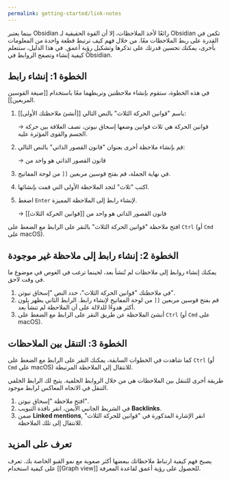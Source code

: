 ```yaml
---
permalink: getting-started/link-notes
---
```


بينما يعتبر Obsidian رائعًا لأخذ الملاحظات، إلا أن القوة الحقيقية لـ Obsidian تكمن في القدرة على ربط الملاحظات معًا. من خلال فهم كيف ترتبط قطعة واحدة من المعلومات بأخرى، يمكنك تحسين قدرتك على تذكرها وتشكيل رؤية أعمق. في هذا الدليل، ستتعلم كيفية إنشاء وتصفح الروابط في Obsidian.

## الخطوة 1: إنشاء رابط

في هذه الخطوة، ستقوم بإنشاء ملاحظتين وتربطهما معًا باستخدام \[\[صيغة القوسين المربعين]].

1. [[أنشئ ملاحظتك الأولى]] باسم "قوانين الحركة الثلاث" بالنص التالي:

   → قوانين الحركة هي ثلاث قوانين وضعها إسحاق نيوتن، تصف العلاقة بين حركة الجسم والقوى المؤثرة عليه.

2. قم بإنشاء ملاحظة أخرى بعنوان "قانون القصور الذاتي" بالنص التالي:

   → قانون القصور الذاتي هو واحد من

3. في نهاية الجملة، قم بفتح قوسين مربعين `[[` من لوحة المفاتيح.
4. اكتب "ثلاث" لتجد الملاحظة الأولى التي قمت بإنشائها.
5. اضغط `Enter` لإنشاء رابط إلى الملاحظة المميزة.

   → قانون القصور الذاتي هو واحد من \[\[قوانين الحركة الثلاث]]

افتح ملاحظة "قوانين الحركة الثلاث" بالنقر على الرابط مع الضغط على `Ctrl` (أو `Cmd` على macOS).

## الخطوة 2: إنشاء رابط إلى ملاحظة غير موجودة

يمكنك إنشاء روابط إلى ملاحظات لم تُنشأ بعد، لحينما ترغب في الغوص في موضوع ما في وقت لاحق.

1. في ملاحظتك "قوانين الحركة الثلاث"، حدد النص "إسحاق نيوتن".
2. قم بفتح قوسين مربعين `[[` من لوحة المفاتيح لإنشاء رابط. الرابط الثاني يظهر بلون أكثر هدوءًا للدلالة على أن الملاحظة لم تنشأ بعد.
3. أنشئ الملاحظة عن طريق النقر على الرابط مع الضغط على `Ctrl` (أو `Cmd` على macOS).

## الخطوة 3: التنقل بين الملاحظات

كما شاهدت في الخطوات السابقة، يمكنك النقر على الرابط مع الضغط على `Ctrl` (أو `Cmd` على macOS) للانتقال إلى الملاحظة المرتبطة.

طريقة أخرى للتنقل بين الملاحظات هي من خلال الروابط الخلفية. يتيح لك الرابط الخلفي التنقل في الاتجاه المعاكس لرابط موجود.

1. افتح ملاحظة "إسحاق نيوتن".
2. في الشريط الجانبي الأيمن، انقر نافذة التبويب **Backlinks**.
3. ضمن **Linked mentions**, انقر الإشارة المذكورة في "قوانين للحركة الثلاث" للانتقال إلى تلك الملاحظة.

## تعرف على المزيد

يصبح فهم كيفية ارتباط ملاحظاتك ببعضها أكثر صعوبة مع نمو القبو الخاصة بك. تعرف على كيفية استخدام [[Graph view]] للحصول على رؤية أعمق لقاعدة المعرفة.
